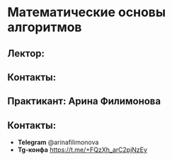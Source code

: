 # Математические основы алгоритмов

## Лектор: 
## Контакты:

## Практикант: Арина Филимонова
## Контакты:
* **Telegram** @arinafilimonova
* **Tg-конфа** https://t.me/+FQzXh_arC2pjNzEy
